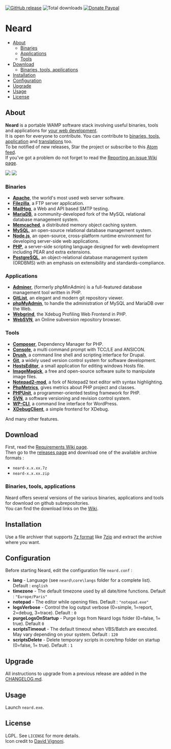 [![GitHub release](https://img.shields.io/github/release/crazy-max/neard.svg?style=flat-square)](https://github.com/crazy-max/neard/releases)
![Total downloads](https://img.shields.io/github/downloads/crazy-max/neard/total.svg?style=flat-square)
[![Donate Paypal](https://img.shields.io/badge/donate-paypal-blue.svg?style=flat-square)](https://www.paypal.me/crazyws)

# Neard

<!-- START doctoc generated TOC please keep comment here to allow auto update -->
<!-- DON'T EDIT THIS SECTION, INSTEAD RE-RUN doctoc TO UPDATE -->


- [About](#about)
  - [Binaries](#binaries)
  - [Applications](#applications)
  - [Tools](#tools)
- [Download](#download)
  - [Binaries, tools, applications](#binaries-tools-applications)
- [Installation](#installation)
- [Configuration](#configuration)
- [Upgrade](#upgrade)
- [Usage](#usage)
- [License](#license)

<!-- END doctoc generated TOC please keep comment here to allow auto update -->

## About

**Neard** is a portable WAMP software stack involving useful binaries, tools and applications for [your web development](../../wiki/Screenshots).<br />
It is open for everyone to contribute. You can contribute to [binaries, tools, application](../../wiki/Contribute) and [translations](../../wiki/Translations) too.<br />
To be notified of new releases, Star the project or subscribe to this [Atom feed](https://github.com/crazy-max/neard/releases.atom).<br />
If you've got a problem do not forget to read the [Reporting an issue Wiki page](../../wiki/Reporting-an-issue).

![](../../wiki/screenshots/neard-menu1-20160505.png)  ![](../../wiki/screenshots/neard-menu2-20160505.png)

### Binaries

* **[Apache](../../wiki/binApache)**, the world's most used web server software.
* **[Filezilla](../../wiki/binFilezilla)**, a FTP server application.
* **[MailHog](../../wiki/binMailHog)**, a Web and API based SMTP testing.
* **[MariaDB](../../wiki/binMariaDB)**, a community-developed fork of the MySQL relational database management system.
* **[Memcached](../../wiki/binMemcached)**, a distributed memory object caching system.
* **[MySQL](../../wiki/binMySQL)**, an open-source relational database management system.
* **[Node.js](../../wiki/binNode.js)**, an open-source, cross-platform runtime environment for developing server-side web applications.
* **[PHP](../../wiki/binPHP)**, a server-side scripting language designed for web development including PEAR and extra extensions.
* **[PostgreSQL](../../wiki/binPostgreSQL)**, an object-relational database management system (ORDBMS) with an emphasis on extensibility and standards-compliance.

### Applications

* **[Adminer](../../wiki/appAdminer)**, (formerly phpMinAdmin) is a full-featured database management tool written in PHP.
* **[GitList](../../wiki/appGitList)**, an elegant and modern git repository viewer.
* **[phpMyAdmin](../../wiki/appPhpMyAdmin)**, to handle the administration of MySQL and MariaDB over the Web.
* **[Webgrind](../../wiki/appWebgrind)**, the Xdebug Profiling Web Frontend in PHP.
* **[WebSVN](../../wiki/appWebSVN)**, an Online subversion repository browser.

### Tools

* **[Composer](../../wiki/toolComposer)**, Dependency Manager for PHP.
* **[Console](../../wiki/toolConsole)**, a multi command prompt with TCC/LE and ANSICON.
* **[Drush](../../wiki/toolDrush)**, a command line shell and scripting interface for Drupal.
* **[Git](../../wiki/toolGit)**, a widely used version control system for software development.
* **[HostsEditor](../../wiki/toolHostsEditor)**, a small application for editing windows Hosts file.
* **[ImageMagick](../../wiki/toolImageMagick)**, a free and open-source software suite to manipulate image files.
* **[Notepad2-mod](../../wiki/toolNotepad2-mod)**, a fork of Notepad2 text editor with syntax highlighting.
* **[PhpMetrics](../../wiki/toolPhpMetrics)**, gives metrics about PHP project and classes.
* **[PHPUnit](../../wiki/toolPHPUnit)**, a programmer-oriented testing framework for PHP.
* **[SVN](../../wiki/toolSVN)**, a software versioning and revision control system.
* **[WP-CLI](../../wiki/toolWP-CLI)**, a command line interface for WordPress.
* **[XDebugClient](../../wiki/toolXDebugClient)**, a simple frontend for XDebug.

And many other features.

## Download

First, read the [Requirements Wiki page](../../wiki/Requirements).<br />
Then go to the [releases page](https://github.com/crazy-max/neard/releases) and download one of the available archive formats :
* `neard-x.x.xx.7z`
* `neard-x.x.xx.zip`

### Binaries, tools, applications

Neard offers several versions of the various binaries, applications and tools for download on github subrepositories.<br />
You can find the download links on the [Wiki](../../wiki).

## Installation

Use a file archiver that supports [7z format](http://www.7-zip.org/7z.html) like [7zip](http://www.7-zip.org/) and extract the archive where you want.

## Configuration

Before starting Neard, edit the configuration file `neard.conf` :
* **lang** - Language (see `neard\core\langs` folder for a complete list). Default : `english`
* **timezone** - The default timezone used by all date/time functions. Default : `"Europe/Paris"`
* **notepad** - The editor while opening files. Default : `"notepad.exe"`
* **logsVerbose** - Control the log output verbose (0=simple, 1=report, 2=debug, 3=trace). Default : `0`
* **purgeLogsOnStartup** - Purge logs from Neard logs folder (0=false, 1= true). Default `0`
* **scriptsTimeout** - The default timeout when VBS/Batch are executed. May vary depending on your system. Default : `120`
* **scriptsDelete** - Delete temporary scripts in core/tmp folder on startup (0=false, 1= true). Default : `1`

## Upgrade

All instructions to upgrade from a previous release are added in the [CHANGELOG.md](https://github.com/crazy-max/neard/blob/master/CHANGELOG.md).

## Usage

Launch `neard.exe`.

## License

LGPL. See `LICENSE` for more details.<br />
Icon credit to [David Vignoni](http://www.icon-king.com/).

